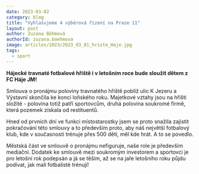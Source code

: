 ```yaml
---
date: 2023-03-02
category: blog
title: "Vyhlašujeme 4 výběrová řízení na Praze 11"
layout: post
author: Zuzana Böhmová
authorId: zuzana.boehmova
image: articles/2023/2023_03_01_hriste_Haje.jpg
tags: 
  - sport
---
```


**Hájecké travnaté fotbalové hřiště i v letošním roce bude sloužit dětem z FC Háje JM!**

Smlouva o pronájmu poloviny travnatého hřiště poblíž ulic K Jezeru a Výstavní skončila ke konci loňského roku. Majetkové vztahy jsou na hřišti složité - polovina totiž patří sportovcům, druhá polovina soukromé firmě, která pozemek získala od restituentů.

Hned od prvních dní ve funkci místostarostky jsem se proto snažila zajistit pokračování této smlouvy a to především proto, aby náš největší fotbalový klub, kde v současnosti trénuje přes 500 dětí, měl kde hrát. A to se povedlo.

Městská část ve smlouvě o pronájmu nefiguruje, naše role je především mediační. Dodatek ke smlouvě mezi soukromým investorem a sportovci je pro letošní rok podepsán a já se těším, až se na jaře letošního roku půjdu podívat, jak malí fotbalisté trénují!
